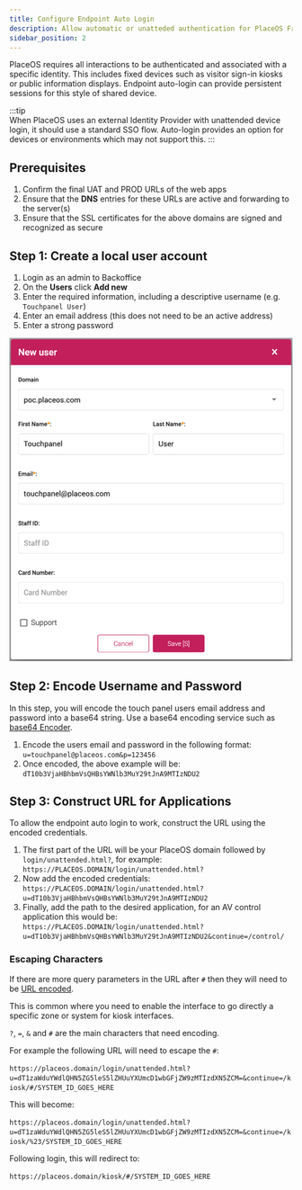 ```yaml
---
title: Configure Endpoint Auto Login
description: Allow automatic or unatteded authentication for PlaceOS Frontend Applications
sidebar_position: 2
---
```


PlaceOS requires all interactions to be authenticated and associated with a specific identity.
This includes fixed devices such as visitor sign-in kiosks or public information displays.
Endpoint auto-login can provide persistent sessions for this style of shared device.

:::tip  
When PlaceOS uses an external Identity Provider with unattended device login, it should use a standard SSO flow.
Auto-login provides an option for devices or environments which may not support this.
:::


## Prerequisites
1. Confirm the final UAT and PROD URLs of the web apps
2. Ensure that the **DNS** entries for these URLs are active and forwarding to the server(s)
3. Ensure that the SSL certificates for the above domains are signed and recognized as secure


## Step 1: Create a local user account

1. Login as an admin to Backoffice
2. On the **Users** click **Add new**
3. Enter the required information, including a descriptive username (e.g. `Touchpanel User`)
4. Enter an email address (this does not need to be an active address)
5. Enter a strong password

![New User Entry](./assets/panel_login_new_user.png)

## Step 2: Encode Username and Password

In this step, you will encode the touch panel users email address and password into a base64 string.
Use a base64 encoding service such as [base64 Encoder](https://www.base64encode.net/).

1. Encode the users email and password in the following format: `u=touchpanel@placeos.com&p=123456`
2. Once encoded, the above example will be: `dT10b3VjaHBhbmVsQHBsYWNlb3MuY29tJnA9MTIzNDU2`

## Step 3: Construct URL for Applications

To allow the endpoint auto login to work, construct the URL using the encoded credentials.

1. The first part of the URL will be your PlaceOS domain followed by `login/unattended.html?`,
   for example: `https://PLACEOS.DOMAIN/login/unattended.html?`
2. Now add the encoded credentials: `https://PLACEOS.DOMAIN/login/unattended.html?u=dT10b3VjaHBhbmVsQHBsYWNlb3MuY29tJnA9MTIzNDU2`
3. Finally, add the path to the desired application, for an AV control application this would be: `https://PLACEOS.DOMAIN/login/unattended.html?u=dT10b3VjaHBhbmVsQHBsYWNlb3MuY29tJnA9MTIzNDU2&continue=/control/`

### Escaping Characters

If there are more query parameters in the URL after `#` then they will need to be [URL encoded](https://www.urlencoder.org/).

This is common where you need to enable the interface to go directly a specific zone or system for kiosk interfaces. 

`?`, `=`, `&` and `#` are the main characters that need encoding.

For example the following URL will need to escape the `#`:

`https://placeos.domain/login/unattended.html?u=dT1zaWduYWdlQHN5ZG5leS5lZHUuYXUmcD1wbGFjZW9zMTIzdXN5ZCM=&continue=/kiosk/#/SYSTEM_ID_GOES_HERE`

This will become:

`https://placeos.domain/login/unattended.html?u=dT1zaWduYWdlQHN5ZG5leS5lZHUuYXUmcD1wbGFjZW9zMTIzdXN5ZCM=&continue=/kiosk/%23/SYSTEM_ID_GOES_HERE`

Following login, this will redirect to:

`https://placeos.domain/kiosk/#/SYSTEM_ID_GOES_HERE`
